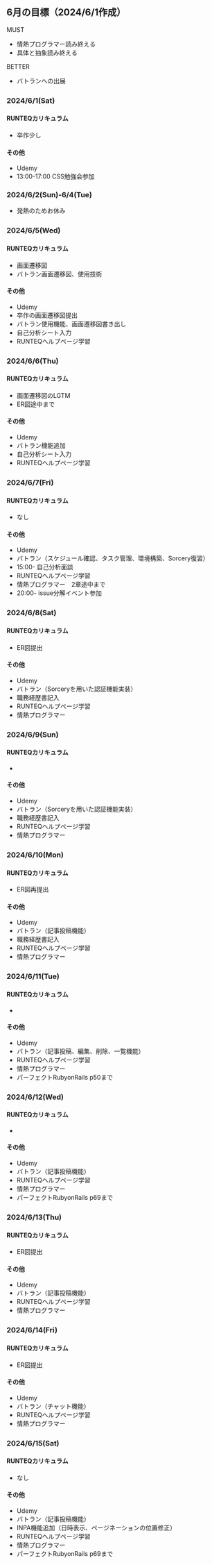 ## 6月の目標（2024/6/1作成）
MUST
- 情熱プログラマー読み終える
- 具体と抽象読み終える
  
BETTER
- バトランへの出展

### 2024/6/1(Sat)　
#### RUNTEQカリキュラム
- 卒作少し
#### その他
- Udemy
- 13:00-17:00 CSS勉強会参加

### 2024/6/2(Sun)-6/4(Tue)
- 発熱のためお休み

### 2024/6/5(Wed)　
#### RUNTEQカリキュラム
- 画面遷移図
- バトラン画面遷移図、使用技術
#### その他
- Udemy
- 卒作の画面遷移図提出
- バトラン使用機能、画面遷移図書き出し
- 自己分析シート入力
- RUNTEQヘルプページ学習


### 2024/6/6(Thu)　
#### RUNTEQカリキュラム
- 画面遷移図のLGTM
- ER図途中まで
#### その他
- Udemy
- バトラン機能追加
- 自己分析シート入力
- RUNTEQヘルプページ学習


### 2024/6/7(Fri)　
#### RUNTEQカリキュラム
- なし
#### その他
- Udemy
- バトラン（スケジュール確認、タスク管理、環境構築、Sorcery復習）
- 15:00- 自己分析面談
- RUNTEQヘルプページ学習
- 情熱プログラマー　2章途中まで
- 20:00- issue分解イベント参加


### 2024/6/8(Sat)　
#### RUNTEQカリキュラム
- ER図提出
#### その他
- Udemy
- バトラン（Sorceryを用いた認証機能実装）
- 職務経歴書記入
- RUNTEQヘルプページ学習
- 情熱プログラマー　


### 2024/6/9(Sun)　
#### RUNTEQカリキュラム
- 
#### その他
- Udemy
- バトラン（Sorceryを用いた認証機能実装）
- 職務経歴書記入
- RUNTEQヘルプページ学習
- 情熱プログラマー　


### 2024/6/10(Mon)　
#### RUNTEQカリキュラム
- ER図再提出
#### その他
- Udemy
- バトラン（記事投稿機能）
- 職務経歴書記入
- RUNTEQヘルプページ学習
- 情熱プログラマー　


### 2024/6/11(Tue)　
#### RUNTEQカリキュラム
- 
#### その他
- Udemy
- バトラン（記事投稿、編集、削除、一覧機能）
- RUNTEQヘルプページ学習
- 情熱プログラマー
- パーフェクトRubyonRails p50まで


### 2024/6/12(Wed)　
#### RUNTEQカリキュラム
- 
#### その他
- Udemy
- バトラン（記事投稿機能）
- RUNTEQヘルプページ学習
- 情熱プログラマー　
- パーフェクトRubyonRails p69まで


### 2024/6/13(Thu)　
#### RUNTEQカリキュラム
- ER図提出
#### その他
- Udemy
- バトラン（記事投稿機能）
- RUNTEQヘルプページ学習
- 情熱プログラマー　


### 2024/6/14(Fri)　
#### RUNTEQカリキュラム
- ER図提出
#### その他
- Udemy
- バトラン（チャット機能）
- RUNTEQヘルプページ学習
- 情熱プログラマー　


### 2024/6/15(Sat)　
#### RUNTEQカリキュラム
- なし
#### その他
- Udemy
- バトラン（記事投稿機能）
- INPA機能追加（日時表示、ページネーションの位置修正）
- RUNTEQヘルプページ学習
- 情熱プログラマー　
- パーフェクトRubyonRails p69まで

